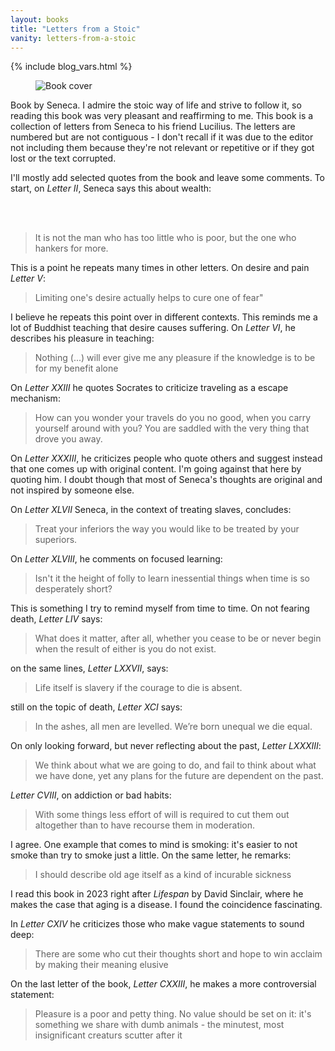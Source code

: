 ```yaml
---
layout: books
title: "Letters from a Stoic"
vanity: letters-from-a-stoic
---
```


{% include blog_vars.html %}

<figure class="image_float_left">
  <img src="{{site.url}}/resources/books/letters-from-a-stoic.jpg" alt="Book cover" />
</figure>

Book by Seneca. I admire the stoic way of life and strive to follow it, so reading this book was very pleasant and reaffirming to me. This book is a collection of letters from Seneca to his friend Lucilius. The letters are numbered but are not contiguous - I don't recall if it was due to the editor not including them because they're not relevant or repetitive or if they got lost or the text corrupted.

I'll mostly add selected quotes from the book and leave some comments. To start, on *Letter II*, Seneca says this about wealth:

<br /><br />

> It is not the man who has too little who is poor, but the one who hankers for more.

This is a point he repeats many times in other letters. On desire and pain *Letter V*:

> Limiting one's desire actually helps to cure one of fear"

I believe he repeats this point over in different contexts. This reminds me a lot of Buddhist teaching that desire causes suffering. On *Letter VI*, he describes his pleasure in teaching:

> Nothing (...) will ever give me any pleasure if the knowledge is to be for my benefit alone

On *Letter XXIII* he quotes Socrates to criticize traveling as a escape mechanism:

> How can you wonder your travels do you no good, when you carry yourself around with you? You are saddled with the very thing that drove you away.

On *Letter XXXIII*, he criticizes people who quote others and suggest instead that one comes up with original content. I'm going against that here by quoting him. I doubt though that most of Seneca's thoughts are original and not inspired by someone else.

On *Letter XLVII* Seneca, in the context of treating slaves, concludes:

> Treat your inferiors the way you would like to be treated by your superiors.

On *Letter XLVIII*, he comments on focused learning:

> Isn't it the height of folly to learn inessential things when time is so desperately short?

This is something I try to remind myself from time to time. On not fearing death, *Letter LIV* says:

> What does it matter, after all, whether you cease to be or never begin when the result of either is you do not exist.

on the same lines, *Letter LXXVII*, says:

> Life itself is slavery if the courage to die is absent.

still on the topic of death, *Letter XCI* says:

> In the ashes, all men are levelled. We’re born unequal we die equal.

On only looking forward, but never reflecting about the past, *Letter LXXXIII*:

> We think about what we are going to do, and fail to think about what we have done, yet any plans for the future are dependent on the past.

*Letter CVIII*, on addiction or bad habits:

> With some things less effort of will is required to cut them out altogether than to have recourse them in moderation.

I agree. One example that comes to mind is smoking: it's easier to not smoke than try to smoke just a little. On the same letter, he remarks:

> I should describe old age itself as a kind of incurable sickness

I read this book in 2023 right after *Lifespan* by David Sinclair, where he makes the case that aging is a disease. I found the coincidence fascinating.

In *Letter CXIV* he criticizes those who make vague statements to sound deep:

> There are some who cut their thoughts short and hope to win acclaim by making their meaning elusive

On the last letter of the book, *Letter CXXIII*, he makes a more controversial statement:

> Pleasure is a poor and petty thing. No value should be set on it: it's something we share with dumb animals - the minutest, most insignificant creaturs scutter after it
